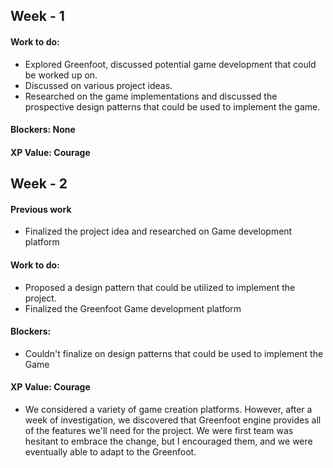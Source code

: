 ## Week - 1

#### Work to do:
- Explored Greenfoot, discussed potential game development that could be worked up on.
- Discussed on various project ideas. 
- Researched on the game implementations and discussed the prospective design patterns that could be used to implement the game. 

#### Blockers: None

#### XP Value: Courage

## Week - 2

#### Previous work
- Finalized the project idea and researched on Game development platform

#### Work to do:
- Proposed a design pattern that could be utilized to implement the project.
- Finalized the Greenfoot Game development platform

#### Blockers:
- Couldn't finalize on design patterns that could be used to implement the Game

#### XP Value: Courage
- We considered a variety of game creation platforms. However, after a week of investigation, we discovered that Greenfoot engine provides all of the features we'll need for the project. We were first team was hesitant to embrace the change, but I encouraged them, and we were eventually able to adapt to the Greenfoot.
